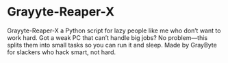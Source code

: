 # Grayyte-Reaper-X
Grayyte-Reaper-X a Python script for lazy people like me who don’t want to work hard. Got a weak PC that can’t handle big jobs? No problem—this splits them into small tasks so you can run it and sleep. Made by GrayByte for slackers who hack smart, not hard.
